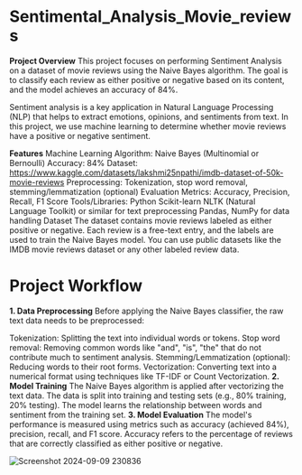 # Sentimental_Analysis_Movie_reviews
**Project Overview**
This project focuses on performing Sentiment Analysis on a dataset of movie reviews using the Naive Bayes algorithm. The goal is to classify each review as either positive or negative based on its content, and the model achieves an accuracy of 84%.

Sentiment analysis is a key application in Natural Language Processing (NLP) that helps to extract emotions, opinions, and sentiments from text. In this project, we use machine learning to determine whether movie reviews have a positive or negative sentiment.

**Features**
Machine Learning Algorithm: Naive Bayes (Multinomial or Bernoulli)
Accuracy: 84%
Dataset: https://www.kaggle.com/datasets/lakshmi25npathi/imdb-dataset-of-50k-movie-reviews
Preprocessing: Tokenization, stop word removal, stemming/lemmatization (optional)
Evaluation Metrics: Accuracy, Precision, Recall, F1 Score
Tools/Libraries:
Python
Scikit-learn
NLTK (Natural Language Toolkit) or similar for text preprocessing
Pandas, NumPy for data handling
Dataset
The dataset contains movie reviews labeled as either positive or negative. Each review is a free-text entry, and the labels are used to train the Naive Bayes model. You can use public datasets like the IMDB movie reviews dataset or any other labeled review data.

# Project Workflow
**1. Data Preprocessing**
Before applying the Naive Bayes classifier, the raw text data needs to be preprocessed:

Tokenization: Splitting the text into individual words or tokens.
Stop word removal: Removing common words like "and", "is", "the" that do not contribute much to sentiment analysis.
Stemming/Lemmatization (optional): Reducing words to their root forms.
Vectorization: Converting text into a numerical format using techniques like TF-IDF or Count Vectorization.
**2. Model Training**
The Naive Bayes algorithm is applied after vectorizing the text data.
The data is split into training and testing sets (e.g., 80% training, 20% testing).
The model learns the relationship between words and sentiment from the training set.
**3. Model Evaluation**
The model's performance is measured using metrics such as accuracy (achieved 84%), precision, recall, and F1 score.
Accuracy refers to the percentage of reviews that are correctly classified as either positive or negative.

![Screenshot 2024-09-09 230836](https://github.com/user-attachments/assets/9be57e2a-1458-47b2-9118-29d349d15f5f)
